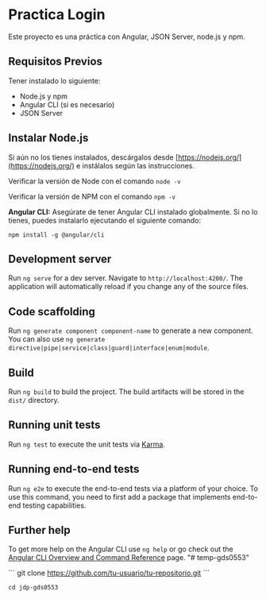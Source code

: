 # Practica Login

Este proyecto es una práctica con Angular, JSON Server, node.js y npm.

## Requisitos Previos

Tener instalado lo siguiente:

- Node.js y npm
- Angular CLI (si es necesario)
- JSON Server

## Instalar Node.js
Si aún no los tienes instalados, descárgalos desde [https://nodejs.org/](https://nodejs.org/) e instálalos según las instrucciones.

Verificar la versión de Node con el comando 
```node -v```

Verificar la versión de NPM con el comando 
```npm -v```

 **Angular CLI:** Asegúrate de tener Angular CLI instalado globalmente. Si no lo tienes, puedes instalarlo ejecutando el siguiente comando:

   ```
   npm install -g @angular/cli
   ```

## Development server

Run `ng serve` for a dev server. Navigate to `http://localhost:4200/`. The application will automatically reload if you change any of the source files.

## Code scaffolding

Run `ng generate component component-name` to generate a new component. You can also use `ng generate directive|pipe|service|class|guard|interface|enum|module`.

## Build

Run `ng build` to build the project. The build artifacts will be stored in the `dist/` directory.

## Running unit tests

Run `ng test` to execute the unit tests via [Karma](https://karma-runner.github.io).

## Running end-to-end tests

Run `ng e2e` to execute the end-to-end tests via a platform of your choice. To use this command, you need to first add a package that implements end-to-end testing capabilities.

## Further help

To get more help on the Angular CLI use `ng help` or go check out the [Angular CLI Overview and Command Reference](https://angular.io/cli) page.
"# temp-gds0553" 

\```
    git clone https://github.com/tu-usuario/tu-repositorio.git
\```

```
cd jdp-gds0553
```
